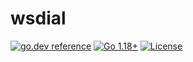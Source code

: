 # wsdial

[![go.dev reference](https://img.shields.io/badge/go.dev-reference-007d9c?logo=go&logoColor=white)](https://pkg.go.dev/github.com/btwiuse/wsdial?tab=doc)
[![Go 1.18+](https://img.shields.io/github/go-mod/go-version/btwiuse/wsdial)](https://golang.org/dl/)
[![License](https://img.shields.io/github/license/btwiuse/wsdial?color=%23000&style=flat-round)](https://github.com/btwiuse/wsdial/blob/main/LICENSE)

